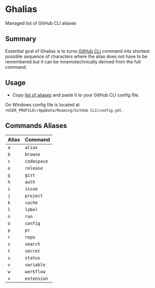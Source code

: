 # Ghalias

Managed list of GitHub CLI aliases

## Summary

Essential goal of Ghalias is to turns [GitHub CLI](https://cli.github.com/manual/gh) command into shortest possible sequence of characters where the alias does not have to be remembered but it can be mnemotechnically derived from the full command.

## Usage

- Copy [list of aliases](https://raw.githubusercontent.com/josefpihrt/ghalias/main/config.yml) and paste it to your GitHub CLI config file. 

On Windows config file is located at `<USER_PROFILE>/AppData/Roaming/GitHub CLI/config.yml`.

## Commands Aliases

| Alias | Command |
| --- | --- |
| `a` | `alias` |
| `b` | `browse` |
| `c` | `codespace` |
| `e` | `release` |
| `g` | `gist` |
| `h` | `auth` |
| `i` | `issue` |
| `j` | `project` |
| `k` | `cache` |
| `l` | `label` |
| `n` | `run` |
| `o` | `config` |
| `p` | `pr` |
| `r` | `repo` |
| `s` | `search` |
| `t` | `secret` |
| `u` | `status` |
| `v` | `variable` |
| `w` | `workflow` |
| `x` | `extension` |
